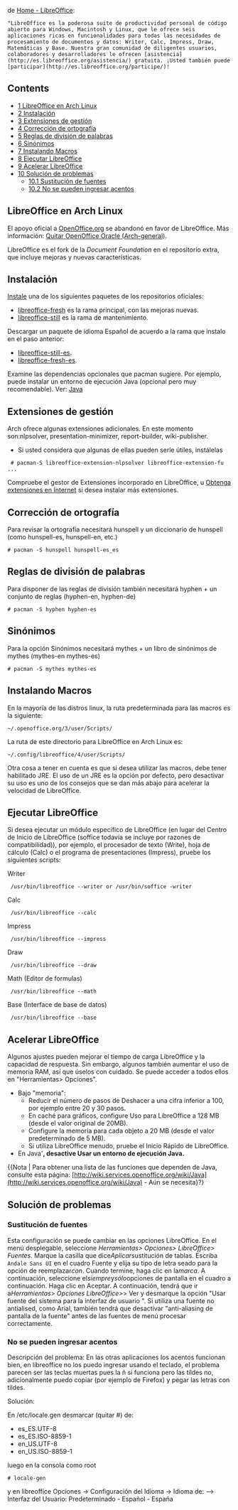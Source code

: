 de [Home - LibreOffice](http://www.libreoffice.org/):

	"LibreOffice es la poderosa suite de productividad personal de código abierto para Windows, Macintosh y Linux, que le ofrece seis aplicaciones ricas en funcionalidades para todas las necesidades de procesamiento de documentos y datos: Writer, Calc, Impress, Draw, Matemáticas y Base. Nuestra gran comunidad de diligentes usuarios, colaboradores y desarrolladores le ofrecen [asistencia](http://es.libreoffice.org/asistencia/) gratuita. ¡Usted también puede [participar](http://es.libreoffice.org/participe/)!

## Contents

*   [1 LibreOffice en Arch Linux](#LibreOffice_en_Arch_Linux)
*   [2 Instalación](#Instalaci.C3.B3n)
*   [3 Extensiones de gestión](#Extensiones_de_gesti.C3.B3n)
*   [4 Corrección de ortografía](#Correcci.C3.B3n_de_ortograf.C3.ADa)
*   [5 Reglas de división de palabras](#Reglas_de_divisi.C3.B3n_de_palabras)
*   [6 Sinónimos](#Sin.C3.B3nimos)
*   [7 Instalando Macros](#Instalando_Macros)
*   [8 Ejecutar LibreOffice](#Ejecutar_LibreOffice)
*   [9 Acelerar LibreOffice](#Acelerar_LibreOffice)
*   [10 Solución de problemas](#Soluci.C3.B3n_de_problemas)
    *   [10.1 Sustitución de fuentes](#Sustituci.C3.B3n_de_fuentes)
    *   [10.2 No se pueden ingresar acentos](#No_se_pueden_ingresar_acentos)

## LibreOffice en Arch Linux

El apoyo oficial a [OpenOffice.org](/index.php/OpenOffice.org "OpenOffice.org") se abandonó en favor de LibreOffice. Más información: [Quitar OpenOffice Oracle (Arch-general)](https://mailman.archlinux.org/pipermail/arch-general/2011-March/018819.html).

LibreOffice es el fork de la *Document Foundation* en el repositorio extra, que incluye mejoras y nuevas características.

## Instalación

[Instale](/index.php/Install_(Espa%C3%B1ol) "Install (Español)") una de los siguientes paquetes de los repositorios oficiales:

*   [libreoffice-fresh](https://www.archlinux.org/packages/?name=libreoffice-fresh) es la rama principal, con las mejoras nuevas.
*   [libreoffice-still](https://www.archlinux.org/packages/?name=libreoffice-still) es la rama de mantenimiento.

Descargar un paquete de idioma Español de acuerdo a la rama que instalo en el paso anterior:

*   [libreoffice-still-es](https://www.archlinux.org/packages/?name=libreoffice-still-es).
*   [libreoffice-fresh-es](https://www.archlinux.org/packages/?name=libreoffice-fresh-es).

Examine las dependencias opcionales que pacman sugiere. Por ejemplo, puede instalar un entorno de ejecución Java (opcional pero muy recomendable). Ver: [Java](/index.php/Java "Java")

## Extensiones de gestión

Arch ofrece algunas extensiones adicionales. En este momento son:nlpsolver, presentation-minimizer, report-builder, wiki-publisher.

*   Si usted considera que algunas de ellas pueden serle útiles, instálelas

```
 # pacman-S libreoffice-extension-nlpsolver libreoffice-extension-fu ...

```

Compruebe el gestor de Extensiones incorporado en LibreOffice, u [Obtenga extensiones en Internet](http://libreplanet.org/wiki/Group:OpenOfficeExtensions/List) si desea instalar más extensiones.

## Corrección de ortografía

Para revisar la ortografía necesitará hunspell y un diccionario de hunspell (como hunspell-es, hunspell-en, etc.)

```
# pacman -S hunspell hunspell-es_es

```

## Reglas de división de palabras

Para disponer de las reglas de división también necesitará hyphen + un conjunto de reglas (hyphen-en, hyphen-de)

```
# pacman -S hyphen hyphen-es

```

## Sinónimos

Para la opción Sinónimos necesitará mythes + un libro de sinónimos de mythes (mythes-en mythes-es)

```
# pacman -S mythes mythes-es

```

## Instalando Macros

En la mayoría de las distros linux, la ruta predeterminada para las macros es la siguiente:

```
~/.openoffice.org/3/user/Scripts/

```

La ruta de este directorio para LibreOffice en Arch Linux es:

```
~/.config/libreoffice/4/user/Scripts/

```

Otra cosa a tener en cuenta es que si desea utilizar las macros, debe tener habilitado JRE. El uso de un JRE es la opción por defecto, pero desactivar su uso es uno de los consejos que se dan más abajo para acelerar la velocidad de LibreOffice.

## Ejecutar LibreOffice

Si desea ejecutar un módulo específico de LibreOffice (en lugar del Centro de Inicio de LibreOffice (soffice todavía se incluye por razones de compatibilidad)), por ejemplo, el procesador de texto (Write), hoja de cálculo (Calc) o el programa de presentaciones (Impress), pruebe los siguientes scripts:

Writer

```
 /usr/bin/libreoffice --writer or /usr/bin/soffice -writer

```

Calc

```
 /usr/bin/libreoffice --calc

```

Impress

```
 /usr/bin/libreoffice --impress

```

Draw

```
 /usr/bin/libreoffice --draw

```

Math (Editor de formulas)

```
 /usr/bin/libreoffice --math

```

Base (Interface de base de datos)

```
 /usr/bin/libreoffice --base

```

## Acelerar LibreOffice

Algunos ajustes pueden mejorar el tiempo de carga LibreOffice y la capacidad de respuesta. Sin embargo, algunos también aumentar el uso de memoria RAM, así que úselos con cuidado. Se puede acceder a todos ellos en "Herramientas> Opciones".

*   Bajo "memoria":
    *   Reducir el número de pasos de Deshacer a una cifra inferior a 100, por ejemplo entre 20 y 30 pasos.
    *   En caché para gráficos, configure Uso para LibreOffice a 128 MB (desde el valor original de 20MB).
    *   Configure la memoria para cada objeto a 20 MB (desde el valor predeterminado de 5 MB).
    *   Si utiliza LibreOffice menudo, pruebe el Inicio Rápido de LibreOffice.
*   En Java'**, desactive Usar un entorno de ejecución Java.**

{{Nota | Para obtener una lista de las funciones que dependen de Java, consulte esta página: [http://wiki.services.openoffice.org/wiki/Java](http://wiki.services.openoffice.org/wiki/Java) - Aún se necesita}?}

## Solución de problemas

### Sustitución de fuentes

Esta configuración se puede cambiar en las opciones LibreOffice. En el menú desplegable, seleccione *Herramientas> Opciones> LibreOffice> Fuentes*. Marque la casilla que dice*Aplicar*sustitución de tablas. Escriba `Andale Sans UI` en el cuadro Fuente y elija su tipo de letra seado para la opción de reemplazar*con*. Cuando termine, haga clic en la*marca*. A continuación, seleccione el*siempre*y*sólo*opciones de pantalla en el cuadro a continuación. Haga clic en Aceptar. A continuación, tendrá que ir a*Herramientas> Opciones LibreOffice>*> Ver y desmarque la opción "Usar fuente del sistema para la interfaz de usuario ". Si utiliza una fuente no antialised, como Arial, también tendrá que desactivar "anti-aliasing de pantalla de la fuente" antes de las fuentes de menú procesar correctamente.

### No se pueden ingresar acentos

Descripción del problema: En las otras aplicaciones los acentos funcionan bien, en libreoffice no los puedo ingresar usando el teclado, el problema parecen ser las teclas muertas pues la ñ si funciona pero las tíldes no, adicionalmente puedo copiar (por ejemplo de Firefox) y pegar las letras con tildes.

Solución:

En /etc/locale.gen desmarcar (quitar #) de:

*   es_ES.UTF-8
*   es_ES.ISO-8859-1
*   en_US.UTF-8
*   en_US.ISO-8859-1

luego en la consola como root

```
# locale-gen

```

y en libreoffice Opciones -> Configuración del Idioma -> Idioma de: --> Interfaz del Usuario: Predeterminado - Español - España